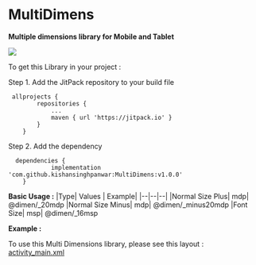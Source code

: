 # MultiDimens
**Multiple dimensions library for Mobile and Tablet**

[![](https://jitpack.io/v/kishansinghpanwar/MultiDimens.svg)](https://jitpack.io/#kishansinghpanwar/MultiDimens)


To get this Library in your project :

Step 1. Add the JitPack repository to your build file
 

     allprojects {
    		repositories {
    			...
    			maven { url 'https://jitpack.io' }
    		}
    	}

   
  Step 2. Add the dependency

      dependencies {
    	        implementation 'com.github.kishansinghpanwar:MultiDimens:v1.0.0'
    	}

  
**Basic Usage :**
|Type| Values | Example|
|--|--|--|
|Normal Size Plus| mdp| @dimen/_20mdp
|Normal Size Minus| mdp| @dimen/_minus20mdp
|Font Size| msp| @dimen/_16msp


**Example :**

To use this Multi Dimensions library, please see this layout  : [activity_main.xml](https://github.com/kishansinghpanwar/MultiDimens/blob/master/app/src/main/res/layout/activity_main.xml)
